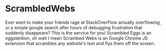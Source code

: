 # ScrambledWebs
Ever want to make your friends rage at StackOverFlow actually overflowing, or a simple google search after hours of debugging frustration that suddenly disappears? This is the service for you! Scrambled Eggs is an eggstention, oh wait I mean Scrambed Webs is an Google Chrome JS extension that scrambles any website's text and flys them off the screen.
